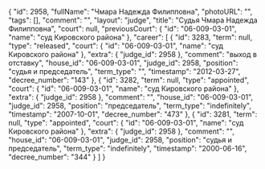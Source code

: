 {
    "id": 2958,
    "fullName": "Чмара Надежда Филипповна",
    "photoURL": "",
    "tags": [],
    "comment": "",
    "layout": "judge",
    "title": "Судья Чмара Надежда Филипповна",
    "court": null,
    "previousCourt": {
        "id": "06-009-03-01",
        "name": "суд Кировского района"
    },
    "career": [
        {
            "id": 3283,
            "term": null,
            "type": "released",
            "court": {
                "id": "06-009-03-01",
                "name": "суд Кировского района"
            },
            "extra": {
                "judge_id": 2958
            },
            "comment": "выход в отставку",
            "house_id": "06-009-03-01",
            "judge_id": 2958,
            "position": "судья и председатель",
            "term_type": "",
            "timestamp": "2012-03-27",
            "decree_number": "143"
        },
        {
            "id": 3282,
            "term": null,
            "type": "appointed",
            "court": {
                "id": "06-009-03-01",
                "name": "суд Кировского района"
            },
            "extra": {
                "judge_id": 2958
            },
            "comment": "",
            "house_id": "06-009-03-01",
            "judge_id": 2958,
            "position": "председатель",
            "term_type": "indefinitely",
            "timestamp": "2007-10-01",
            "decree_number": "473"
        },
        {
            "id": 3281,
            "term": null,
            "type": "appointed",
            "court": {
                "id": "06-009-03-01",
                "name": "суд Кировского района"
            },
            "extra": {
                "judge_id": 2958
            },
            "comment": "",
            "house_id": "06-009-03-01",
            "judge_id": 2958,
            "position": "судья и председатель",
            "term_type": "indefinitely",
            "timestamp": "2000-06-16",
            "decree_number": "344"
        }
    ]
}